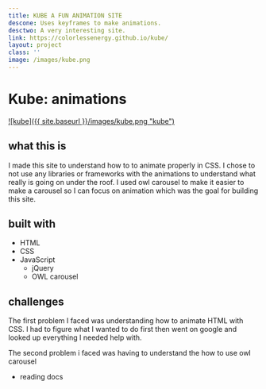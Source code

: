 ```yaml
---
title: KUBE A FUN ANIMATION SITE
descone: Uses keyframes to make animations.
desctwo: A very interesting site.
link: https://colorlessenergy.github.io/kube/
layout: project
class: ''
image: /images/kube.png
---
```


# Kube: animations

<a href="https://colorlessenergy.github.io/kube/">
    ![kube]({{ site.baseurl }}/images/kube.png "kube")
</a>

## what this is
<!-- this is a site to showcase a product. This site was made to understand how
to animate with CSS. -->

I made this site to understand how to to animate properly in CSS. I chose to not use any libraries or frameworks with the animations to understand what really is going on under the roof. I used owl carousel to make it easier to make a carousel so I can focus on animation which was the goal for building this site.

## built with

* HTML
* CSS
* JavaScript
  * jQuery
  * OWL carousel

## challenges

The first problem I faced was understanding how to animate HTML with CSS. I had to figure what I wanted to do first then went on google and looked up everything I needed help with.

The second problem i faced was having to understand the how to use owl carousel
* reading docs
